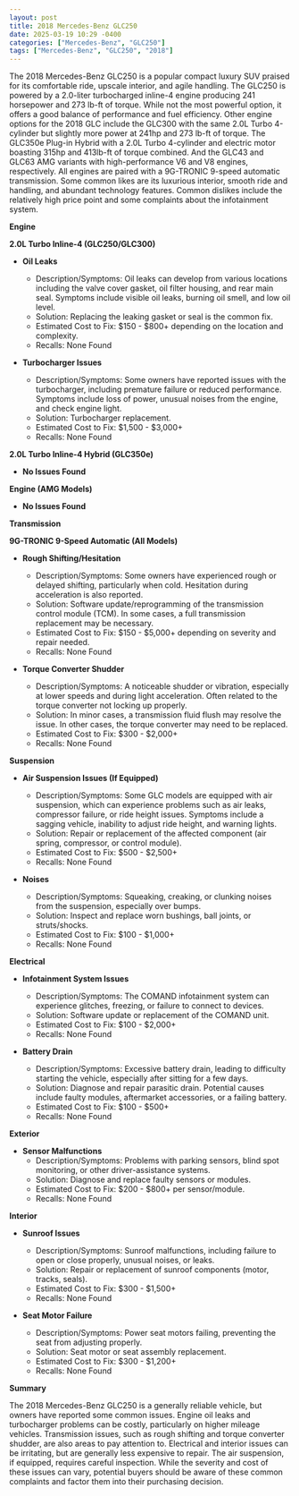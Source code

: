 ```yaml
---
layout: post
title: 2018 Mercedes-Benz GLC250
date: 2025-03-19 10:29 -0400
categories: ["Mercedes-Benz", "GLC250"]
tags: ["Mercedes-Benz", "GLC250", "2018"]
---
```

The 2018 Mercedes-Benz GLC250 is a popular compact luxury SUV praised for its comfortable ride, upscale interior, and agile handling. The GLC250 is powered by a 2.0-liter turbocharged inline-4 engine producing 241 horsepower and 273 lb-ft of torque. While not the most powerful option, it offers a good balance of performance and fuel efficiency. Other engine options for the 2018 GLC include the GLC300 with the same 2.0L Turbo 4-cylinder but slightly more power at 241hp and 273 lb-ft of torque. The GLC350e Plug-in Hybrid with a 2.0L Turbo 4-cylinder and electric motor boasting 315hp and 413lb-ft of torque combined. And the GLC43 and GLC63 AMG variants with high-performance V6 and V8 engines, respectively. All engines are paired with a 9G-TRONIC 9-speed automatic transmission. Some common likes are its luxurious interior, smooth ride and handling, and abundant technology features. Common dislikes include the relatively high price point and some complaints about the infotainment system.

**Engine**

**2.0L Turbo Inline-4 (GLC250/GLC300)**

*   **Oil Leaks**
    *   Description/Symptoms: Oil leaks can develop from various locations including the valve cover gasket, oil filter housing, and rear main seal. Symptoms include visible oil leaks, burning oil smell, and low oil level.
    *   Solution: Replacing the leaking gasket or seal is the common fix.
    *   Estimated Cost to Fix: $150 - $800+ depending on the location and complexity.
    *   Recalls: None Found

*   **Turbocharger Issues**
    *   Description/Symptoms: Some owners have reported issues with the turbocharger, including premature failure or reduced performance. Symptoms include loss of power, unusual noises from the engine, and check engine light.
    *   Solution: Turbocharger replacement.
    *   Estimated Cost to Fix: $1,500 - $3,000+
    *   Recalls: None Found

**2.0L Turbo Inline-4 Hybrid (GLC350e)**
*   **No Issues Found**

**Engine (AMG Models)**
*   **No Issues Found**

**Transmission**

**9G-TRONIC 9-Speed Automatic (All Models)**

*   **Rough Shifting/Hesitation**
    *   Description/Symptoms: Some owners have experienced rough or delayed shifting, particularly when cold. Hesitation during acceleration is also reported.
    *   Solution: Software update/reprogramming of the transmission control module (TCM). In some cases, a full transmission replacement may be necessary.
    *   Estimated Cost to Fix: $150 - $5,000+ depending on severity and repair needed.
    *   Recalls: None Found

*   **Torque Converter Shudder**
    *   Description/Symptoms: A noticeable shudder or vibration, especially at lower speeds and during light acceleration. Often related to the torque converter not locking up properly.
    *   Solution: In minor cases, a transmission fluid flush may resolve the issue. In other cases, the torque converter may need to be replaced.
    *   Estimated Cost to Fix: $300 - $2,000+
    *   Recalls: None Found

**Suspension**

*   **Air Suspension Issues (If Equipped)**
    *   Description/Symptoms: Some GLC models are equipped with air suspension, which can experience problems such as air leaks, compressor failure, or ride height issues. Symptoms include a sagging vehicle, inability to adjust ride height, and warning lights.
    *   Solution: Repair or replacement of the affected component (air spring, compressor, or control module).
    *   Estimated Cost to Fix: $500 - $2,500+
    *   Recalls: None Found

*   **Noises**
    * Description/Symptoms: Squeaking, creaking, or clunking noises from the suspension, especially over bumps.
    * Solution: Inspect and replace worn bushings, ball joints, or struts/shocks.
    * Estimated Cost to Fix: $100 - $1,000+
    * Recalls: None Found

**Electrical**

*   **Infotainment System Issues**
    *   Description/Symptoms: The COMAND infotainment system can experience glitches, freezing, or failure to connect to devices.
    *   Solution: Software update or replacement of the COMAND unit.
    *   Estimated Cost to Fix: $100 - $2,000+
    *   Recalls: None Found

*   **Battery Drain**
    *   Description/Symptoms: Excessive battery drain, leading to difficulty starting the vehicle, especially after sitting for a few days.
    *   Solution: Diagnose and repair parasitic drain. Potential causes include faulty modules, aftermarket accessories, or a failing battery.
    *   Estimated Cost to Fix: $100 - $500+
    *   Recalls: None Found

**Exterior**

*   **Sensor Malfunctions**
    *   Description/Symptoms: Problems with parking sensors, blind spot monitoring, or other driver-assistance systems.
    *   Solution: Diagnose and replace faulty sensors or modules.
    *   Estimated Cost to Fix: $200 - $800+ per sensor/module.
    *   Recalls: None Found

**Interior**

*   **Sunroof Issues**
    *   Description/Symptoms: Sunroof malfunctions, including failure to open or close properly, unusual noises, or leaks.
    *   Solution: Repair or replacement of sunroof components (motor, tracks, seals).
    *   Estimated Cost to Fix: $300 - $1,500+
    *   Recalls: None Found

*   **Seat Motor Failure**
    *   Description/Symptoms: Power seat motors failing, preventing the seat from adjusting properly.
    *   Solution: Seat motor or seat assembly replacement.
    *   Estimated Cost to Fix: $300 - $1,200+
    *   Recalls: None Found

**Summary**

The 2018 Mercedes-Benz GLC250 is a generally reliable vehicle, but owners have reported some common issues. Engine oil leaks and turbocharger problems can be costly, particularly on higher mileage vehicles. Transmission issues, such as rough shifting and torque converter shudder, are also areas to pay attention to. Electrical and interior issues can be irritating, but are generally less expensive to repair. The air suspension, if equipped, requires careful inspection. While the severity and cost of these issues can vary, potential buyers should be aware of these common complaints and factor them into their purchasing decision.

